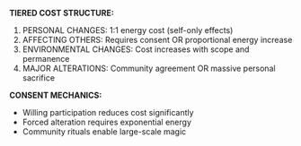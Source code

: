 **TIERED COST STRUCTURE:**
1. PERSONAL CHANGES: 1:1 energy cost (self-only effects)
2. AFFECTING OTHERS: Requires consent OR proportional energy increase
3. ENVIRONMENTAL CHANGES: Cost increases with scope and permanence  
4. MAJOR ALTERATIONS: Community agreement OR massive personal sacrifice

**CONSENT MECHANICS:**
- Willing participation reduces cost significantly
- Forced alteration requires exponential energy
- Community rituals enable large-scale magic